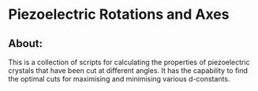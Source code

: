 # Piezoelectric Rotations and Axes

## About:
This is a collection of scripts for calculating the properties of piezoelectric crystals that have been cut at
different angles.  It has the capability to find the optimal cuts for maximising and minimising various d-constants.
